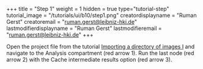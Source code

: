 +++
title = "Step 1"
weight = 1
hidden = true
type="tutorial-step"
tutorial_image = "/tutorials/ui/b10/step1.png"
creatordisplayname = "Ruman Gerst"
creatoremail = "ruman.gerst@leibniz-hki.de"
lastmodifierdisplayname = "Ruman Gerst"
lastmodifieremail = "ruman.gerst@leibniz-hki.de"
+++

Open the project file from the tutorial [Importing a directory of images I](/tutorials/basic/importing-multiple-images-1/) and navigate to the Analysis compartment (red arrow 1). Run the last node (red arrow 2) with the Cache intermediate results option (red arrow 3). 